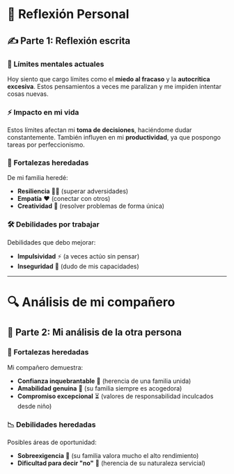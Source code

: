 # 📝 Reflexión Personal

## ✍️ Parte 1: Reflexión escrita  
### 🧠 Límites mentales actuales  
Hoy siento que cargo límites como el **miedo al fracaso** y la **autocrítica excesiva**. Estos pensamientos a veces me paralizan y me impiden intentar cosas nuevas.  

### ⚡ Impacto en mi vida  
Estos límites afectan mi **toma de decisiones**, haciéndome dudar constantemente. También influyen en mi **productividad**, ya que pospongo tareas por perfeccionismo.  

### 💪 Fortalezas heredadas  
De mi familia heredé:  
- **Resiliencia** 🏋️‍♂️ (superar adversidades)  
- **Empatía** ❤️ (conectar con otros)  
- **Creatividad** 🎨 (resolver problemas de forma única)  

### 🛠 Debilidades por trabajar  
Debilidades que debo mejorar:  
- **Impulsividad** ⚡ (a veces actúo sin pensar)  
- **Inseguridad** 🧩 (dudo de mis capacidades)  

---

# 🔍 Análisis de mi compañero  

## 💬 Parte 2: Mi análisis de la otra persona  

### 🌟 Fortalezas heredadas  
Mi compañero demuestra:  
- **Confianza inquebrantable** 🤝 (herencia de una familia unida)  
- **Amabilidad genuina** 🌸 (su familia siempre es acogedora)  
- **Compromiso excepcional** ⏳ (valores de responsabilidad inculcados desde niño)  

### 📉 Debilidades heredadas  
Posibles áreas de oportunidad:  
- **Sobreexigencia** 🎯 (su familia valora mucho el alto rendimiento)  
- **Dificultad para decir "no"** 🛑 (herencia de su naturaleza servicial)  
